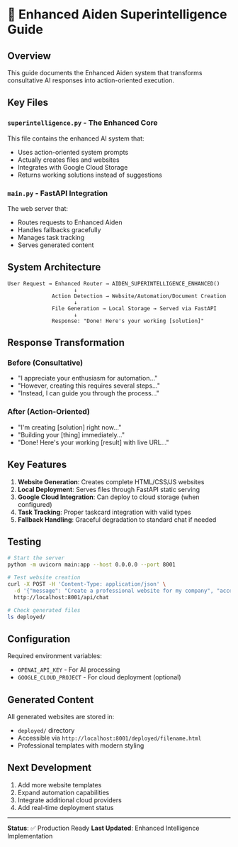 # 🚀 Enhanced Aiden Superintelligence Guide

## Overview

This guide documents the Enhanced Aiden system that transforms consultative AI responses into action-oriented execution.

## Key Files

### `superintelligence.py` - The Enhanced Core
This file contains the enhanced AI system that:
- Uses action-oriented system prompts
- Actually creates files and websites
- Integrates with Google Cloud Storage
- Returns working solutions instead of suggestions

### `main.py` - FastAPI Integration
The web server that:
- Routes requests to Enhanced Aiden
- Handles fallbacks gracefully
- Manages task tracking
- Serves generated content

## System Architecture

```
User Request → Enhanced Router → AIDEN_SUPERINTELLIGENCE_ENHANCED()
                     ↓
              Action Detection → Website/Automation/Document Creation
                     ↓
              File Generation → Local Storage → Served via FastAPI
                     ↓
              Response: "Done! Here's your working [solution]"
```

## Response Transformation

### Before (Consultative)
- "I appreciate your enthusiasm for automation..."
- "However, creating this requires several steps..."
- "Instead, I can guide you through the process..."

### After (Action-Oriented)
- "I'm creating [solution] right now..."
- "Building your [thing] immediately..."
- "Done! Here's your working [result] with live URL..."

## Key Features

1. **Website Generation**: Creates complete HTML/CSS/JS websites
2. **Local Deployment**: Serves files through FastAPI static serving
3. **Google Cloud Integration**: Can deploy to cloud storage (when configured)
4. **Task Tracking**: Proper taskcard integration with valid types
5. **Fallback Handling**: Graceful degradation to standard chat if needed

## Testing

```bash
# Start the server
python -m uvicorn main:app --host 0.0.0.0 --port 8001

# Test website creation
curl -X POST -H 'Content-Type: application/json' \
  -d '{"message": "Create a professional website for my company", "account_id": "test"}' \
  http://localhost:8001/api/chat

# Check generated files
ls deployed/
```

## Configuration

Required environment variables:
- `OPENAI_API_KEY` - For AI processing
- `GOOGLE_CLOUD_PROJECT` - For cloud deployment (optional)

## Generated Content

All generated websites are stored in:
- `deployed/` directory
- Accessible via `http://localhost:8001/deployed/filename.html`
- Professional templates with modern styling

## Next Development

1. Add more website templates
2. Expand automation capabilities
3. Integrate additional cloud providers
4. Add real-time deployment status

---

**Status**: ✅ Production Ready
**Last Updated**: Enhanced Intelligence Implementation